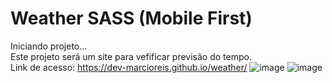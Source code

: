# Weather SASS (Mobile First)
Iniciando projeto...<br>
Este projeto será um site para vefificar previsão do tempo.<br>
Link de acesso: https://dev-marcioreis.github.io/weather/
![image](https://user-images.githubusercontent.com/122680054/223180643-4131fd0f-de4c-4e94-bfc9-fce1038c6a8b.png)
![image](https://user-images.githubusercontent.com/122680054/223180768-0ad2db1f-b131-4238-987c-d1e7c2fcd7a7.png)

